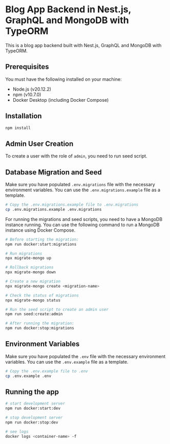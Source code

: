 # Blog App Backend in Nest.js, GraphQL and MongoDB with TypeORM

This is a blog app backend built with Nest.js, GraphQL and MongoDB with TypeORM.

## Prerequisites

You must have the following installed on your machine:

- Node.js (v20.12.2)
- npm (v10.7.0)
- Docker Desktop (including Docker Compose)

## Installation

```bash
npm install
```

## Admin User Creation

To create a user with the role of `admin`, you need to run seed script.

## Database Migration and Seed

Make sure you have populated `.env.migrations` file with the necessary environment variables. You can use the `.env.migrations.example` file as a template.

```bash
# Copy the .env.migrations.example file to .env.migrations
cp .env.migrations.example .env.migrations
```

For running the migrations and seed scripts, you need to have a MongoDB instance running. You can use the following command to run a MongoDB instance using Docker Compose.

```bash
# Before starting the migration:
npm run docker:start:migrations
```

```bash
# Run migrations
npx migrate-mongo up

# Rollback migrations
npx migrate-mongo down

# Create a new migration
npx migrate-mongo create <migration-name>

# Check the status of migrations
npx migrate-mongo status
```

```bash
# Run the seed script to create an admin user
npm run seed:create:admin
```

```bash
# After running the migration:
npm run docker:stop:migrations
```

## Environment Variables

Make sure you have populated the `.env` file with the necessary environment variables. You can use the `.env.example` file as a template.

```bash
# Copy the .env.example file to .env
cp .env.example .env
```

## Running the app

```bash
# start development server
npm run docker:start:dev

# stop development server
npm run docker:stop:dev

# see logs
docker logs <container-name> -f
```
